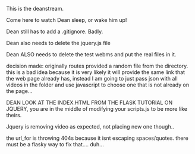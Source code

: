 This is the deanstream. 

Come here to watch Dean sleep, or wake him up!

Dean still has to add a .gitignore. Badly.

Dean also needs to delete the jquery.js file

Dean ALSO needs to delete the test webms and put the real files in it.

decision made: originally routes provided a random file from the
directory. this is a bad idea because it is very likely it will provide
the same link that the web page already has, instead I am going to just
pass json with all videos in the folder and use javascript to choose one
that is not already on the page...

DEAN LOOK AT THE INDEX.HTML FROM THE FLASK TUTORIAL ON JQUERY, you are
in the middle of modifying your scripts.js to be more like theirs.

Jquery is removing video as expected, not placing new one though..

the url_for is throwing 404s because it isnt escaping spaces/quotes.
there must be a flasky way to fix that....
duh...
